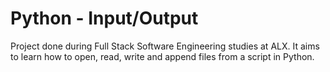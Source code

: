 # Python - Input/Output
Project done during Full Stack Software Engineering studies at ALX. It aims to learn how to open, read, write and append files from a script in Python.
